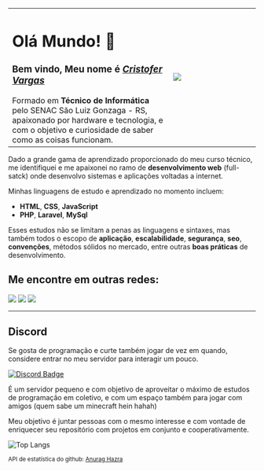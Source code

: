 <table width="100%">
<tr>
<td>
<h1>Olá Mundo! 🖖</h1>
<h3> Bem vindo, Meu nome é <i><b><u>Cristofer Vargas</u></b></i></h3>
Formado em <strong>Técnico de Informática</strong> pelo SENAC São Luiz Gonzaga - RS, apaixonado por hardware e tecnologia, e com o objetivo e curiosidade de saber como as coisas funcionam.
</td>
  <td width="35%"><img  src="https://media.discordapp.net/attachments/1112822642622337074/1115412097162039346/1685763339535.jpeg?width=499&height=499"  /></td>
</tr>
</table>

Dado a grande gama de aprendizado proporcionado do meu curso técnico, me identifiquei e me apaixonei no ramo de **desenvolvimento web** (full-satck) onde desenvolvo sistemas e aplicações voltadas a internet.

Minhas linguagens de estudo e aprendizado no momento incluem:

- **HTML**, **CSS**, **JavaScript**
- **PHP**, **Laravel**, **MySql**

Esses estudos não se limitam a penas as linguagens e sintaxes, mas também todos o escopo de **aplicação**, **escalabilidade**, **segurança**, **seo**, **convenções**, métodos sólidos no mercado, entre outras **boas práticas** de desenvolvimento.

## **Me encontre em outras redes:**

[<img src = "https://img.shields.io/badge/GitHub-100000?style=for-the-badge&logo=github&logoColor=white">](https://github.com/Cristofer-Vargas)
[<img src="https://img.shields.io/badge/linkedin-%230077B5.svg?&style=for-the-badge&logo=linkedin&logoColor=white" />](https://www.linkedin.com/in/cristofer-vargas/)
[<img src = "https://img.shields.io/badge/instagram-%23E4405F.svg?&style=for-the-badge&logo=instagram&logoColor=white">](https://www.instagram.com/cristofer.dev/)

---

## **Discord**

Se gosta de programação e curte também jogar de vez em quando, considere entrar no meu servidor para interagir um pouco.

[![Discord Badge](https://img.shields.io/badge/Discord-5865F2?style=for-the-badge&logo=discord&logoColor=white)](https://discord.gg/fbgvW3kaWQ)

É um servidor pequeno e com objetivo de aproveitar o máximo de estudos de programação em coletivo, e com um espaço também para jogar com amigos (quem sabe um minecraft hein hahah)

Meu objetivo é juntar pessoas com o mesmo interesse e com vontade de enriquecer seu repositório com projetos em conjunto e cooperativamente.

![Top Langs](https://github-readme-stats.vercel.app/api/top-langs/?username=Cristofer-Vargas&locale=pt-br&langs_count=10&layout=compact&theme=slateorange&hide=hack)

<small>API de estatística do github: <a title="GitHub Readme Stats" href="https://github.com/anuraghazra/github-readme-stats" target="_blank">Anurag Hazra</a></small>
